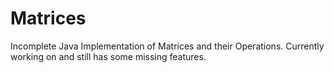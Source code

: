 # Matrices
Incomplete Java Implementation of Matrices and their Operations. Currently working on and still has some missing features.

